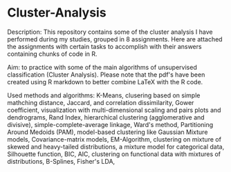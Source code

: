 # Cluster-Analysis
Description: This repository contains some of the cluster analysis I have performed during my studies, grouped in 8 assignments.
Here are attached the assignments with certain tasks to accomplish with their answers containing chunks of code in R.

Aim: to practice with some of the main algorithms of unsupervised classification (Cluster Analysis).
Please note that the pdf's have been created using R markdown to better combine LaTeX with the R code.

Used methods and algorithms: K-Means, clusering based on simple mathching distance, Jaccard, and correlation dissimilarity, Gower coefficient, visualization with multi-dimensional scaling and pairs plots and dendrograms, Rand Index, hierarchical clustering (agglomerative and divisive), simple-complete-average linkage, Ward's method, Partitioning Around Medoids (PAM), model-based clustering like Gaussian Mixture models, Covariance-matrix models, EM-Algorithm, clustering on mixture of skewed and heavy-tailed distributions, a mixture model for categorical data, Silhouette function, BIC, AIC, clustering on functional data with mixtures of distributions, B-Splines, Fisher's LDA,   




